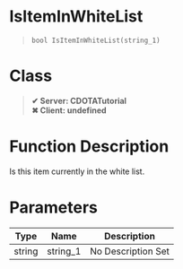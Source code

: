 # IsItemInWhiteList
> `bool IsItemInWhiteList(string_1)`
# Class
> __✔ Server: CDOTATutorial__  
> __✖ Client: undefined__  
# Function Description
Is this item currently in the white list.
# Parameters
Type|Name|Description
--|--|--
string|string_1|No Description Set
